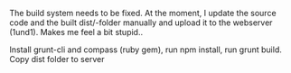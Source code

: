 The build system needs to be fixed. At the moment, I update the source code and the built dist/-folder manually and upload it to the webserver (1und1). Makes me feel a bit stupid..


Install grunt-cli and compass (ruby gem), run npm install, run grunt build. Copy dist folder to server
